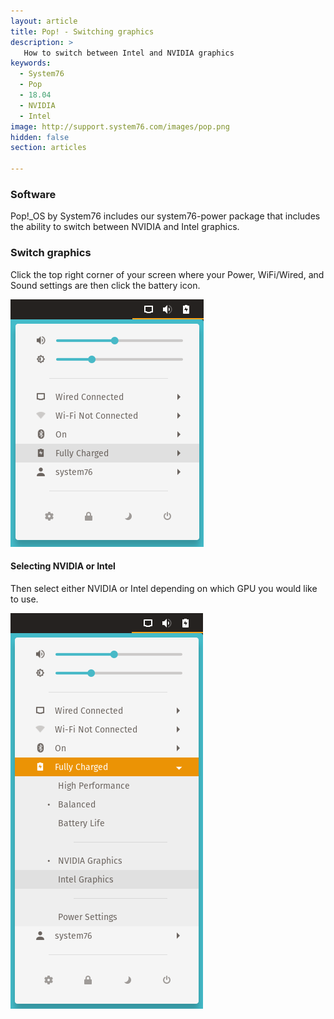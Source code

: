 ```yaml
---
layout: article
title: Pop! - Switching graphics
description: >
   How to switch between Intel and NVIDIA graphics
keywords:
  - System76
  - Pop
  - 18.04
  - NVIDIA
  - Intel
image: http://support.system76.com/images/pop.png
hidden: false
section: articles

---
```


### Software

Pop!_OS by System76 includes our system76-power package that includes the ability to switch between NVIDIA and Intel graphics.

### Switch graphics

Click the top right corner of your screen where your Power, WiFi/Wired, and Sound settings are then click the battery icon.

![Graphics](/images/graphics-switch-pop/screenshot2.png)

#### Selecting NVIDIA or Intel

Then select either NVIDIA or Intel depending on which GPU you would like to use.

![Graphics](/images/graphics-switch-pop/screenshot3.png)
